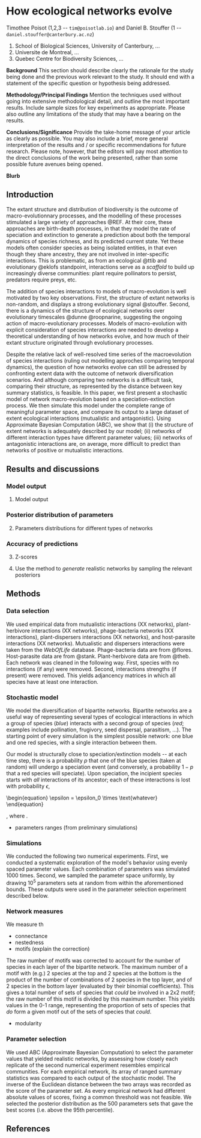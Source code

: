 # How ecological networks evolve

Timothee Poisot (1,2,3 -- `tim@poisotlab.io`) and Daniel B. Stouffer (1 -- `daniel.stouffer@canterbury.ac.nz`)

1. School of Biological Sciences, University of Canterbury, ...
2. Universite de Montreal, ...
3. Quebec Centre for Biodiversity Sciences, ...

**Background**
This section should describe clearly the rationale for the study being done and the previous work relevant to the study. It should end with a statement of the specific question or hypothesis being addressed.

**Methodology/Principal Findings**
Mention the techniques used without going into extensive methodological detail, and outline the most important results. Include sample sizes for key experiments as appropriate. Please also outline any limitations of the study that may have a bearing on the results.

**Conclusions/Significance**
Provide the take-home message of your article as clearly as possible. You may also include a brief, more general interpretation of the results and / or specific recommendations for future research. Please note, however, that the editors will pay most attention to the direct conclusions of the work being presented, rather than some possible future avenues being opened.

**Blurb**

## Introduction

The extant structure and distribution of biodiversity is the outcome of
macro-evolutionnary processes, and the modelling of these processes stimulated a
large variety of approaches @REF. At their core, these approaches are
birth-death processes, in that they model the rate of speciation and extinction
to generate a prediction about both the temporal dynamics of species richness,
and its predicted current state. Yet these models often consider species as
being isolated entities, in that even though they share ancestry, they are not
involved in inter-specific interactions. This is problematic, as from an
ecological @ttib and evolutionary @eklofs standpoint, interactions serve as a
*scaffold* to build up increasingly diverse communities: plant require
pollinators to persist, predators require preys, etc.

The addition of species interactions to models of macro-evolution is well
motivated by two key observations. First, the structure of extant networks is
non-random, and displays a strong evolutionary signal @stouffer. Second, there
is a dynamics of the structure of ecological networks over evolutionary
timescales @dunne @roopnarine, suggesting the ongoing action of
macro-evolutionary processes. Models of macro-evolution with explicit
consideration of species interactions are needed to develop a theoretical
understanding of how networks evolve, and how much of their extant structure
originated through evolutionary processes.

Despite the relative lack of well-resolved time series of the macroevolution of
species interactions (ruling out modelling approches comparing temporal
dynamics), the question of how networks evolve can still be adressed by
confronting extent data with the outcome of network diversification scenarios.
And although comparing two networks is a difficult task, comparing their
structure, as represented by the distance between key summary statistics, is
feasible. In this paper, we first present a stochastic model of network
macro-evolution based on a speciation-extinction process. We then simulate this
model under the complete range of meaningful parameter space, and compare its
output to a large dataset of extent ecological interactions (mutualistic and
antagonistic). Using Approximate Bayesian Computation (ABC), we show that (i)
the structure of extent networks is adequately described by our model; (ii)
networks of different interaction types have different parameter values; (iii)
networks of antagonistic interactions are, on average, more difficult to predict
than networks of positive or mutualistic interactions.

## Results and discussions

### Model output

1. Model output

### Posterior distribution of parameters

2. Parameters distributions for different types of networks

### Accuracy of predictions

3. Z-scores

4. Use the method to *generate* realistic networks by sampling the relevant posteriors

## Methods

### Data selection

We used empirical data from mutualistic interactions (XX networks),
plant-herbivore interactions (XX networks), phage-bacteria networks (XX
interactions), plant-dispersers interactions (XX networks), and host-parasite
interactions (XX networks). Mutualistic and dispersers interactions were taken
from the *WebOfLife* database. Phage-bacteria data are from @flores.
Host-parasite data are from @stank. Plant-herbivore data are from @theb. Each
network was cleaned in the following way. First, species with no interactions
(if any) were removed. Second, interactions strengths (if present) were removed.
This yields adjancency matrices in which all species have at least one
interaction.

### Stochastic model

We model the diversification of bipartite networks. Bipartite networks are a
useful way of representing several types of ecological interactions in which a
group of species (*blue*) interacts with a second group of species (*red*;
examples include pollination, frugivory, seed dispersal, parasitism, ...). The
starting point of every simulation is the simplest possible network: one blue
and one red species, with a single interaction between them.

Our model is structurally close to speciation/extinction models -- at each time
step, there is a probability $p$ that one of the blue species (taken at random)
will undergo a speciation event (and conversely, a probability $1-p$ that a red
species will speciate). Upon speciation, the incipient species starts with *all*
interactions of its ancestor; each of these interactions is lost with
probability $\epsilon$,

\begin{equation}
\epsilon = \epsilon_0 \times \text{whatever}
\end{equation}

, where <!-- TODO: description of the parameters -->.

- parameters ranges (from preliminary simulations)

### Simulations

We conducted the following two numerical experiments. First, we conducted a
systematic exploration of the model's behavior using evenly spaced parameter
values. Each combination of parameters was simulated 1000 times. Second, we
sampled the parameter space uniformly, by drawing $10^5$ parameters sets at
random from within the aforementioned bounds. These outputs were used in the
parameter selection experiment described below.

### Network measures

We measure th

- connectance
- nestedness
- motifs (explain the correction)

The raw number of motifs was corrected to account for the number of species in
each layer of the bipartite network. The maximum number of a motif with (e.g.) 2
species at the top and 2 species at the bottom is the product of the number of
combinations of 2 species in the top layer, and of 2 species in the bottom layer
(evaluated by their binomial coefficients). This gives a total number of sets of
species that *could* be involved in a 2x2 motif; the raw number of this motif is
divided by this maximum number. This yields values in the 0-1 range,
representing the proportion of sets of species that *do* form a given motif out of
the sets of species that *could*.

- modularity

### Parameter selection

We used ABC (Approximate Bayesian Computation) to select the parameter values
that yielded realistic networks, by assessing how closely each replicate of the
second numerical experiment resembles empirical communities. For each empirical
network, its array of ranged summary statistics was compared to each output of
the stochastic model. The inverse of the Euclidean distance between the two
arrays was recorded as the score of the parameter set. As every empirical
network had different absolute values of scores, fixing a common threshold was
not feasible. We selected the posterior distribution as the 500 parameters sets
that gave the best scores (i.e. above the 95th percentile).

## References
